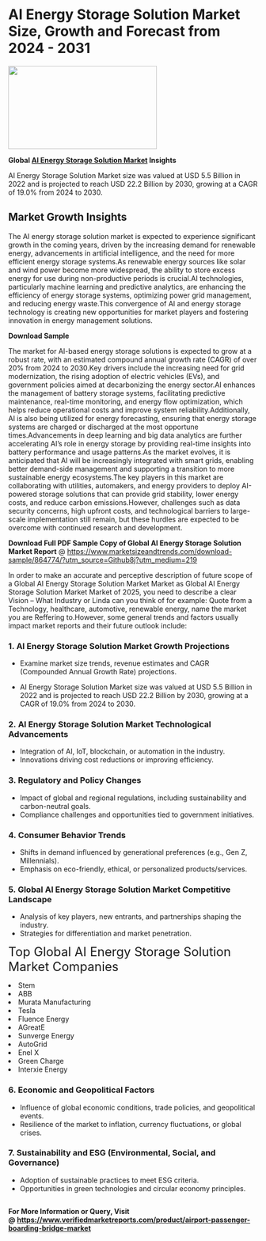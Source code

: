 <H1>AI Energy Storage Solution Market Size, Growth and Forecast from 2024 - 2031</H1><img class="aligncenter size-medium wp-image-584254" src="https://thirdeyenews.in/wp-content/uploads/2024/09/Global-Market-Research-300x168.jpeg" alt="" width="300" height="168" /><p><strong>Global&nbsp;<a href="https://www.marketsizeandtrends.com/download-sample/864774/?utm_source=Github8j?utm_medium=219">AI Energy Storage Solution Market</a> Insights</strong></p><p>AI Energy Storage Solution Market size was valued at USD 5.5 Billion in 2022 and is projected to reach USD 22.2 Billion by 2030, growing at a CAGR of 19.0% from 2024 to 2030.</p><p><h2>Market Growth Insights</h2> <p>The AI energy storage solution market is expected to experience significant growth in the coming years, driven by the increasing demand for renewable energy, advancements in artificial intelligence, and the need for more efficient energy storage systems.As renewable energy sources like solar and wind power become more widespread, the ability to store excess energy for use during non-productive periods is crucial.AI technologies, particularly machine learning and predictive analytics, are enhancing the efficiency of energy storage systems, optimizing power grid management, and reducing energy waste.This convergence of AI and energy storage technology is creating new opportunities for market players and fostering innovation in energy management solutions.</p> <p><strong>Download Sample</strong></p> <p>The market for AI-based energy storage solutions is expected to grow at a robust rate, with an estimated compound annual growth rate (CAGR) of over 20% from 2024 to 2030.Key drivers include the increasing need for grid modernization, the rising adoption of electric vehicles (EVs), and government policies aimed at decarbonizing the energy sector.AI enhances the management of battery storage systems, facilitating predictive maintenance, real-time monitoring, and energy flow optimization, which helps reduce operational costs and improve system reliability.Additionally, AI is also being utilized for energy forecasting, ensuring that energy storage systems are charged or discharged at the most opportune times.Advancements in deep learning and big data analytics are further accelerating AI’s role in energy storage by providing real-time insights into battery performance and usage patterns.As the market evolves, it is anticipated that AI will be increasingly integrated with smart grids, enabling better demand-side management and supporting a transition to more sustainable energy ecosystems.The key players in this market are collaborating with utilities, automakers, and energy providers to deploy AI-powered storage solutions that can provide grid stability, lower energy costs, and reduce carbon emissions.However, challenges such as data security concerns, high upfront costs, and technological barriers to large-scale implementation still remain, but these hurdles are expected to be overcome with continued research and development.<p><span class=""><strong>Download Full PDF Sample Copy of Global AI Energy Storage Solution Market Report</strong> @ <a href="https://www.marketsizeandtrends.com/download-sample/864774/?utm_source=Github8j?utm_medium=219" target="_blank">https://www.marketsizeandtrends.com/download-sample/864774/?utm_source=Github8j?utm_medium=219</a></span></p><p>In order to make an accurate and perceptive description of future scope of a Global&nbsp;AI Energy Storage Solution Market Market as Global&nbsp;AI Energy Storage Solution Market Market of 2025, you need to describe a clear Vision &ndash; What Industry or Linda can you think of for example: Quote from a Technology, healthcare, automotive, renewable energy, name the market you are Reffering to.However, some general trends and factors usually impact market reports and their future outlook include:</p><h3>1.&nbsp;<strong>AI Energy Storage Solution Market Growth Projections</strong></h3><ul><li>Examine market size trends, revenue estimates and CAGR (Compounded Annual Growth Rate) projections.</li><li><p>AI Energy Storage Solution Market size was valued at USD 5.5 Billion in 2022 and is projected to reach USD 22.2 Billion by 2030, growing at a CAGR of 19.0% from 2024 to 2030.</p></li></ul><h3>2.&nbsp;<strong>AI Energy Storage Solution Market Technological Advancements</strong></h3><ul><li>Integration of AI, IoT, blockchain, or automation in the industry.</li><li>Innovations driving cost reductions or improving efficiency.</li></ul><h3>3.&nbsp;<strong>Regulatory and Policy Changes</strong></h3><ul><li>Impact of global and regional regulations, including sustainability and carbon-neutral goals.</li><li>Compliance challenges and opportunities tied to government initiatives.</li></ul><h3>4.&nbsp;<strong>Consumer Behavior Trends</strong></h3><ul><li>Shifts in demand influenced by generational preferences (e.g., Gen Z, Millennials).</li><li>Emphasis on eco-friendly, ethical, or personalized products/services.</li></ul><h3>5.&nbsp;<strong>Global AI Energy Storage Solution Market Competitive Landscape</strong></h3><ul><li>Analysis of key players, new entrants, and partnerships shaping the industry.</li><li>Strategies for differentiation and market penetration.</li></ul><p data-pm-slice="1 1 []"><span style="color: inherit; font-family: inherit; font-size: 25px;">Top Global AI Energy Storage Solution Market Companies</span></p><div class="" data-test-id=""><p><li>Stem</li><li> ABB</li><li> Murata Manufacturing</li><li> Tesla</li><li> Fluence Energy</li><li> AGreatE</li><li> Sunverge Energy</li><li> AutoGrid</li><li> Enel X</li><li> Green Charge</li><li> Interxie Energy</li></p></div><h3>6.&nbsp;<strong>Economic and Geopolitical Factors</strong></h3><ul><li>Influence of global economic conditions, trade policies, and geopolitical events.</li><li>Resilience of the market to inflation, currency fluctuations, or global crises.</li></ul><h3>7.&nbsp;<strong>Sustainability and ESG (Environmental, Social, and Governance)</strong></h3><ul><li>Adoption of sustainable practices to meet ESG criteria.</li><li>Opportunities in green technologies and circular economy principles.</li></ul><h2><strong style="font-size: 14px;">For More Information or Query, Visit @&nbsp;</strong><a style="background-color: #ffffff; font-size: 14px;" href="https://www.marketsizeandtrends.com/report/ai-energy-storage-solution-market/" target="_blank">https://www.verifiedmarketreports.com/product/airport-passenger-boarding-bridge-market</a></h2>